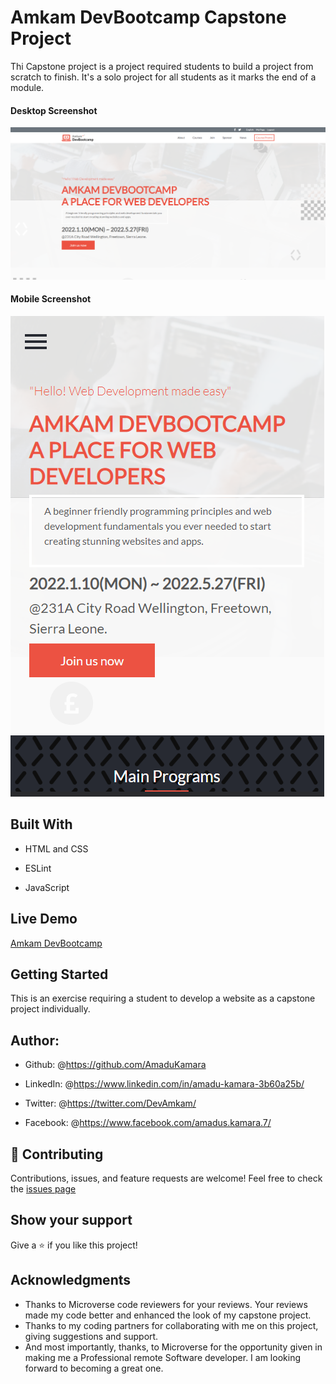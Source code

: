 # Amkam DevBootcamp Capstone Project

Thi Capstone project is a project required students to build a project from scratch to finish. It's a solo project for all students as it marks the end of a module.

#### Desktop Screenshot

<img src="./images/screenshots/Desktop.png" alt="Amkam DevBootcamp desktop screenshot" />

#### Mobile Screenshot

<img src="./images/screenshots/Mobile.png" alt="Amkam DevBootcamp mobile screenshot" />

## Built With

- HTML and CSS

- ESLint

- JavaScript

## Live Demo

<a href="#">Amkam DevBootcamp</a>

## Getting Started

This is an exercise requiring a student to develop a website as a capstone project individually.

## Author:

- Github: @<https://github.com/AmaduKamara>

- LinkedIn: @<https://www.linkedin.com/in/amadu-kamara-3b60a25b/>

- Twitter: @<https://twitter.com/DevAmkam/>

- Facebook: @<https://www.facebook.com/amadus.kamara.7/>

## 🤝 Contributing

Contributions, issues, and feature requests are welcome!
Feel free to check the <a href="#">issues page</a>

## Show your support

Give a ⭐️ if you like this project!

## Acknowledgments

- Thanks to Microverse code reviewers for your reviews. Your reviews made my code better and enhanced the look of my capstone project.
- Thanks to my coding partners for collaborating with me on this project, giving suggestions and support.
- And most importantly, thanks, to Microverse for the opportunity given in making me a Professional remote Software developer. I am looking forward to becoming a great one.

